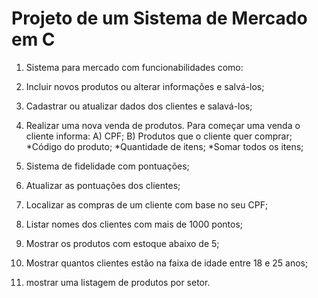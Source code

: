 # Projeto de um Sistema de Mercado em C
01. Sistema para mercado com funcionabilidades como:
02. Incluir novos produtos ou alterar informações e salvá-los;
04. Cadastrar ou atualizar dados dos clientes e salavá-los;
05. Realizar uma nova venda de produtos. Para começar uma venda o cliente informa:
A) CPF;
B) Produtos que o cliente quer comprar;
*Código do produto;
*Quantidade de itens;
*Somar todos os itens;

06. Sistema de fidelidade com pontuações;
07. Atualizar as pontuações dos clientes;
08. Localizar as compras de um cliente com base no seu CPF;
09. Listar nomes dos clientes com mais de 1000 pontos;
10. Mostrar os produtos com estoque abaixo de 5;
11. Mostrar quantos clientes estão na faixa de idade entre 18 e 25 anos;
12. mostrar uma listagem de produtos por setor.
